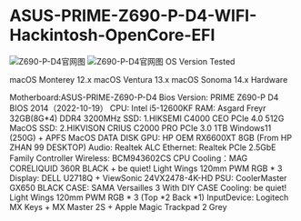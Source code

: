 # ASUS-PRIME-Z690-P-D4-WIFI-Hackintosh-OpenCore-EFI
![Z690-P-D4官网图](https://github.com/GuZe-GZ/ASUS-PRIME-Z690-P-D4-WIFI-Hackintosh-OpenCore-EFI/assets/70998332/5ed5b276-ab56-41d1-b934-ccf2a09431ce)
![Z690-P-D4官网图](https://github.com/GuZe-GZ/ASUS-PRIME-Z690-P-D4-WIFI-Hackintosh-OpenCore-EFI/assets/70998332/6ba9318d-493c-4754-ac69-6c23a1daba23)
OS Version Tested

macOS Monterey 12.x
macOS Ventura 13.x
macOS Sonoma 14.x
Hardware

Motherboard:ASUS-PRIME-Z690-P-D4
Bios Version: PRIME Z690-P D4 BIOS 2014（2022-10-19）
CPU: Intel i5-12600KF
RAM: Asgard Freyr 32GB(8G*4) DDR4 3200MHz
SSD: 1.HIKSEMI C4000 CEO PCIe 4.0 512G MacOS
SSD: 2.HIKVISON CRIUS C2000 PRO PCIe 3.0 1TB Windows11 (250G) + APFS MacOS DATA DISK
GPU: HP OEM RX6600XT 8GB (From HP ZHAN 99 DESKTOP)
Audio: Realtek ALC
Ethernet: Realtek PCle 2.5GbE Family Controller
Wireless: BCM943602CS
CPU Cooling：MAG CORELIQUID 360R BLACK + be quiet! Light Wings 120mm PWM RGB * 3
Display: DELL U2718Q + ViewSonic 24VX2478-4K-HD
PSU: CoolerMaster GX650 BLACK
CASE: SAMA Versailles 3 With DIY
CASE Cooling: be quiet! Light Wings 120mm PWM RGB * 3 (Top *2 Back *1)
InputDevice: Logitech MX Keys + MX Master 2S + Apple Magic Trackpad 2 Grey
